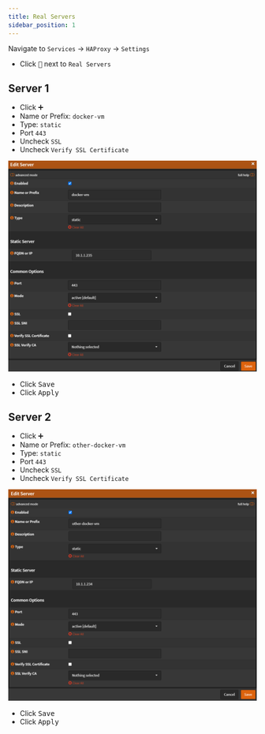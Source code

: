 ```yaml
---
title: Real Servers
sidebar_position: 1
---
```


Navigate to `Services` -> `HAProxy` -> `Settings`

- Click <kbd>🔽</kbd> next to `Real Servers`

## Server 1

- Click <kbd>➕</kbd>
- Name or Prefix: `docker-vm`
- Type: `static`
- Port `443`
- Uncheck `SSL`
- Uncheck `Verify SSL Certificate`

![haproxy-server1](img/haproxy-server1.png)

- Click <kbd>Save</kbd>
- Click <kbd>Apply</kbd>

## Server 2

- Click <kbd>➕</kbd>
- Name or Prefix: `other-docker-vm`
- Type: `static`
- Port `443`
- Uncheck `SSL`
- Uncheck `Verify SSL Certificate`

![haproxy-server2](img/haproxy-server2.png)

- Click <kbd>Save</kbd>
- Click <kbd>Apply</kbd>
